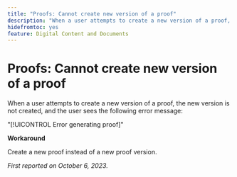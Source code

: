 ```yaml
---
title: "Proofs: Cannot create new version of a proof"
description: "When a user attempts to create a new version of a proof, the new version is not created, and the user sees an error message."
hidefromtoc: yes
feature: Digital Content and Documents
---
```


# Proofs: Cannot create new version of a proof

When a user attempts to create a new version of a proof, the new version is not created, and the user sees the following error message:

"[!UICONTROL Error generating proof]"

**Workaround**

Create a new proof instead of a new proof version.

_First reported on October 6, 2023._
